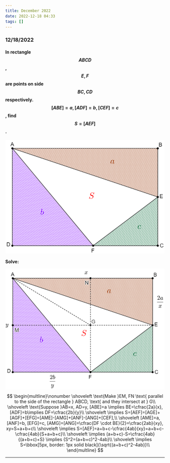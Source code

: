 ```yaml
---
title: December 2022
date: 2022-12-18 04:33
tags: []
---
```


### 12/18/2022

#### In rectangle $$ABCD$$, $$E, F$$ are points on side $$BC, CD$$ respectively. $$[ABE]=a, [ADF]=b, [CEF]=c$$, find $$S=[AEF]$$.

![image-20221218043509634](/assets/images/2022/image-20221218043509634.png)

**Solve:**

![image-20221218044233697](/assets/images/2022/image-20221218044233697.png)
$$
\begin{multline}\nonumber
\shoveleft \text{Make }EM, FN \text{ parallel to the side of the rectangle } ABCD, \text{ and they intersect at } G\\
\shoveleft \text{Suppose }AB=x, AD=y, [ABE]=a \implies BE=\cfrac{2a}{x}, [ADF]=b\implies DF=\cfrac{2b}{y}\\
\shoveleft \implies S=[AEF]=[AGE]+[AGF]+[EFG]=[AME]-[AMG]+[ANF]-[ANG]+[CEF],\\
\shoveleft [AME]=a, [ANF]=b, [EFG]=c, [AMG]=[ANG]=\cfrac{DF \cdot BE}{2}=\cfrac{2ab}{xy}, xy=S+a+b+c\\
\shoveleft \implies S=[AEF]=a+b+c-\cfrac{4ab}{xy}=a+b+c-\cfrac{4ab}{S+a+b+c}\\
\shoveleft \implies (a+b+c)-S=\cfrac{4ab}{(a+b+c)+S} \implies {S^2=(a+b+c)^2-4ab}\\
\shoveleft \implies S=\bbox[5px, border: 1px solid black]{\sqrt{(a+b+c)^2-4ab}}\\
\end{multline}
$$

---

